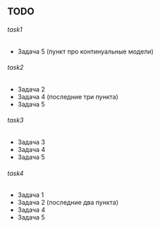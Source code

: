 ## TODO

###### task1
- Задача 5 (пункт про континуальные модели)
###### task2
- Задача 2
- Задача 4 (последние три пункта)
- Задача 5
###### task3
- Задача 3
- Задача 4
- Задача 5
###### task4
- Задача 1
- Задача 2 (последние два пункта)
- Задача 4
- Задача 5